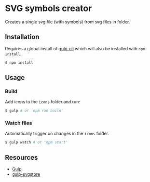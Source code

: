 # SVG symbols creator
Creates a single svg file (with symbols) from svg files in folder.

## Installation
Requires a global install of [gulp-cli](https://github.com/gulpjs/gulp-cli) which will also be installed with `npm install`.
```sh
$ npm install
```

## Usage
### Build
Add icons to the `icons` folder and run:
```sh
$ gulp # or 'npm run build'
```
### Watch files
Automatically trigger on changes in the `icons` folder.
```sh
$ gulp watch # or 'npm start'
```

## Resources
- [Gulp](https://gulpjs.com/)
- [gulp-svgstore](https://github.com/w0rm/gulp-svgstore)
